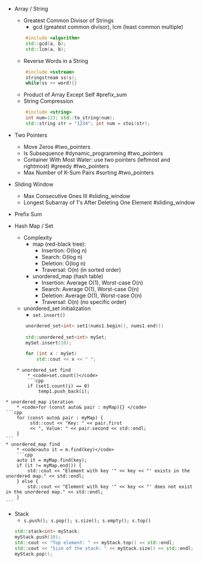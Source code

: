 * Array / String
	* Greatest Common Divisor of Strings
		* gcd (greatest common divisor), lcm (least common multiple)
	```cpp
		#include <algorithm>
		std::gcd(a, b);
		std::lcm(a, b);
	```
	* Reverse Words in a String 
	```cpp
		#include <sstream>
		stringstream ss(s);
		while(ss >> word){}
	```
	* Product of Array Except Self #prefix_sum
	* String Compression
	```cpp
		#include <string>
		int num=123; std::to_string(num);
		std::string str = "1234"; int num = stoi(str);
	```

* Two Pointers
	* Move Zeros #two_pointers
	* Is Subsequence #dynamic_programming #two_pointers 
	* Container With Most Water: use two pointers (leftmost and rightmost) #greedy #two_pointers 
	* Max Number of K-Sum Pairs #sorting #two_pointers 
* Sliding Window
	* Max Consecutive Ones III #sliding_window
	* Longest Subarray of 1's After Deleting One Element #sliding_window 
* Prefix Sum
* Hash Map / Set
	* Complexity
		* map (red-black tree): 
			* Insertion: O(log n)
			- Search: O(log n)
			- Deletion: O(log n)
			- Traversal: O(n) (in sorted order)
		* unordered_map (hash table)
			* Insertion: Average O(1), Worst-case O(n)
			- Search: Average O(1), Worst-case O(n)
			- Deletion: Average O(1), Worst-case O(n)
			- Traversal: O(n) (no specific order)
	* unordered_set initialization
		* <code>set.insert()</code>
	```cpp
		unordered_set<int> set1(nums1.begin(), nums1.end())
		
		std::unordered_set<int> mySet;
	    mySet.insert(10);

		for (int x : mySet) 
			std::cout << x << " "; 
```
	* unordered_set find
		* <code>set.count()</code>
		```cpp
		if (set1.count(i) == 0) 
			temp1.push_back(i);
```

	* unordered_map iteration
		* <code>for (const auto& pair : myMap){} </code>
	```cpp
		for (const auto& pair : myMap) {
			 std::cout << "Key: " << pair.first 
			 << ", Value: " << pair.second << std::endl;
		}
	```
	* unordered_map find
		* <code>auto it = m.find(key)</code>
		```cpp
		auto it = myMap.find(key);
	    if (it != myMap.end()) {
	        std::cout << "Element with key '" << key << "' exists in the unordered map." << std::endl;
	    } else {
	        std::cout << "Element with key '" << key << "' does not exist in the unordered map." << std::endl;
	    }
    ```

* Stack 
	* <code>s.push(); s.pop(); s.size(); s.empty(); s.top()</code>
	```cpp
	std::stack<int> myStack;
	myStack.push(10);
	std::cout << "Top element: " << myStack.top() << std::endl;
	std::cout << "Size of the stack: " << myStack.size() << std::endl; // s.empty() : size=0
	myStack.pop();
	```
	